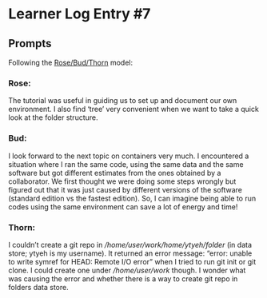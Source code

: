 # Learner Log Entry #7

## Prompts
Following the [Rose/Bud/Thorn](https://www.panoramaed.com/blog/rose-bud-thorn-activity-and-worksheet#:~:text=%22Rose%2C%20Bud%2C%20Thorn%22%20is%20a%20mindful%20design%2D,day%2C%20week%2C%20or%20month.) model:

### Rose:
The tutorial was useful in guiding us to set up and document our own environment. I also find ‘tree’ very convenient when we want to take a quick look at the folder structure. 


### Bud: 
I look forward to the next topic on containers very much. I encountered a situation where I ran the same code, using the same data and the same software but got different estimates from the ones obtained by a collaborator. We first thought we were doing some steps wrongly but figured out that it was just caused by different versions of the software (standard edition vs the fastest edition).  So, I can imagine being able to run codes using the same environment can save a lot of energy and time!


### Thorn: 
I couldn’t create a git repo in _/home/user/work/home/ytyeh/folder_ (in data store; ytyeh is my username). It returned an error message: “error: unable to write symref for HEAD: Remote I/O error” when I tried to run git init or git clone. I could create one under _/home/user/work_ though. I wonder what was causing the error and whether there is a way to create git repo in folders data store. 





